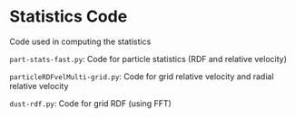 # Statistics Code

Code used in computing the statistics

`part-stats-fast.py`: Code for particle statistics (RDF and relative velocity)

`particleRDFvelMulti-grid.py`: Code for grid relative velocity and radial relative velocity

`dust-rdf.py`: Code for grid RDF (using FFT)
